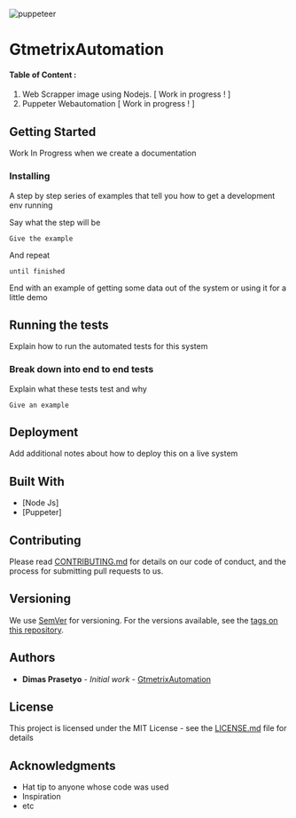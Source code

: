 ![puppeteer](https://user-images.githubusercontent.com/9084664/56286696-95c69280-6144-11e9-9891-f950e10528de.png)

# GtmetrixAutomation
 

#### Table of Content :

1. Web Scrapper image using Nodejs. [ Work in progress ! ]
2. Puppeter Webautomation [ Work in progress ! ] 

## Getting Started

 Work In Progress when we create a documentation

### Installing

A step by step series of examples that tell you how to get a development env running

Say what the step will be

```
Give the example
```

And repeat

```
until finished
```

End with an example of getting some data out of the system or using it for a little demo

## Running the tests

Explain how to run the automated tests for this system

### Break down into end to end tests

Explain what these tests test and why

```
Give an example
```

## Deployment

Add additional notes about how to deploy this on a live system

## Built With

* [Node Js]
* [Puppeter]

## Contributing

Please read [CONTRIBUTING.md](https://gist.github.com/PurpleBooth/b24679402957c63ec426) for details on our code of conduct, and the process for submitting pull requests to us.

## Versioning

We use [SemVer](http://semver.org/) for versioning. For the versions available, see the [tags on this repository](https://github.com/your/project/tags). 

## Authors

* **Dimas Prasetyo** - *Initial work* - [GtmetrixAutomation](https://github.com/vladmir123)


## License

This project is licensed under the MIT License - see the [LICENSE.md](LICENSE.md) file for details

## Acknowledgments

* Hat tip to anyone whose code was used
* Inspiration
* etc

